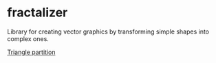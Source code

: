 # fractalizer
Library for creating vector graphics by transforming simple shapes into complex ones.

[Triangle partition](wiki/TriangleFour.md)
